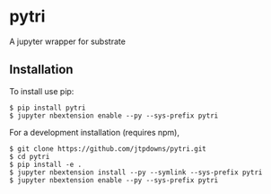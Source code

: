 pytri
===============================

A jupyter wrapper for substrate

Installation
------------

To install use pip:

    $ pip install pytri
    $ jupyter nbextension enable --py --sys-prefix pytri


For a development installation (requires npm),

    $ git clone https://github.com/jtpdowns/pytri.git
    $ cd pytri
    $ pip install -e .
    $ jupyter nbextension install --py --symlink --sys-prefix pytri
    $ jupyter nbextension enable --py --sys-prefix pytri
